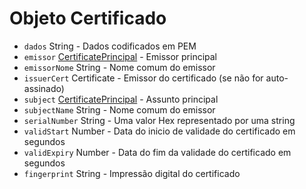 # Objeto Certificado

* `dados` String - Dados codificados em PEM
* `emissor` [CertificatePrincipal](certificate-principal.md) - Emissor principal
* `emissorNome` String - Nome comum do emissor
* `issuerCert` Certificate - Emissor do certificado (se não for auto-assinado)
* `subject` [CertificatePrincipal](certificate-principal.md) - Assunto principal
* `subjectName` String - Nome comum do emissor
* `serialNumber` String - Uma valor Hex representado por uma string
* `validStart` Number - Data do inicio de validade do certificado em segundos
* `validExpiry` Number - Data do fim da validade do certificado em segundos
* `fingerprint` String - Impressão digital do certificado